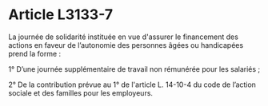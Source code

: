 # Article L3133-7

La journée de solidarité instituée en vue d'assurer le financement des actions en faveur de l’autonomie des personnes âgées ou handicapées prend la forme :

1° D’une journée supplémentaire de travail non rémunérée pour les salariés ;

2° De la contribution prévue au 1° de l'article L. 14-10-4 du code de l’action sociale et des familles pour les employeurs.
